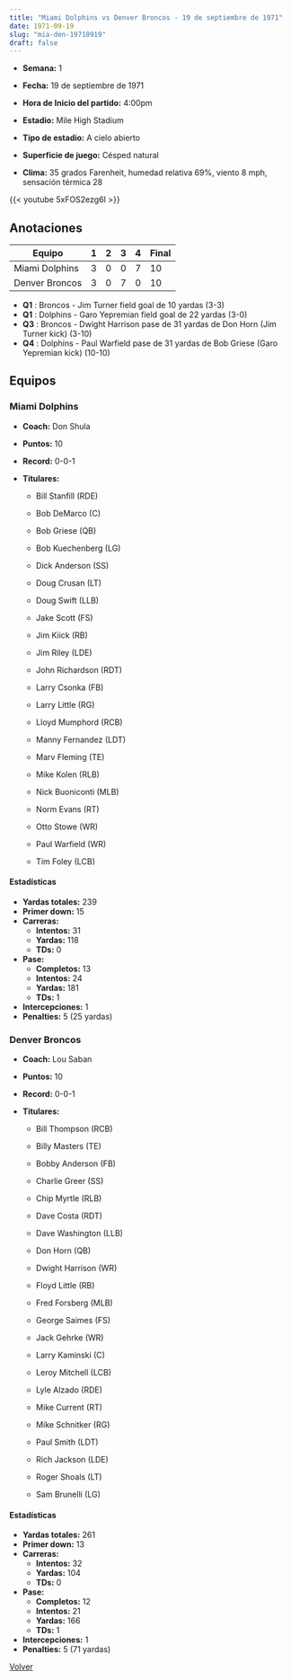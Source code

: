 ```yaml
---
title: "Miami Dolphins vs Denver Broncos - 19 de septiembre de 1971"
date: 1971-09-19
slug: "mia-den-19710919"
draft: false
---
```


* **Semana:** 1
* **Fecha:** 19 de septiembre de 1971

* **Hora de Inicio del partido:** 4:00pm
* **Estadio:** Mile High Stadium
* **Tipo de estadio:** A cielo abierto
* **Superficie de juego:** Césped natural
* **Clima:** 35 grados Farenheit, humedad relativa 69%, viento 8 mph, sensación térmica 28


{{< youtube 5xFOS2ezg6I >}}


## Anotaciones
| Equipo | 1 | 2 | 3 | 4 | Final |
|--------|---|---|---|---|-------|
| Miami Dolphins  | 3 | 0 | 0 | 7  | 10 |
| Denver Broncos  | 3 | 0 | 7 | 0  | 10 |
* **Q1** : Broncos - Jim Turner field goal de 10 yardas (3-3)
* **Q1** : Dolphins - Garo Yepremian field goal de 22 yardas (3-0)
* **Q3** : Broncos - Dwight Harrison pase de 31 yardas de Don Horn (Jim Turner kick) (3-10)
* **Q4** : Dolphins - Paul Warfield pase de 31 yardas de Bob Griese (Garo Yepremian kick) (10-10)


## Equipos


### Miami Dolphins
* **Coach:** Don Shula
* **Puntos:** 10
* **Record:** 0-0-1
* **Titulares:** 

  * Bill Stanfill (RDE) 

  * Bob DeMarco (C) 

  * Bob Griese (QB) 

  * Bob Kuechenberg (LG) 

  * Dick Anderson (SS) 

  * Doug Crusan (LT) 

  * Doug Swift (LLB) 

  * Jake Scott (FS) 

  * Jim Kiick (RB) 

  * Jim Riley (LDE) 

  * John Richardson (RDT) 

  * Larry Csonka (FB) 

  * Larry Little (RG) 

  * Lloyd Mumphord (RCB) 

  * Manny Fernandez (LDT) 

  * Marv Fleming (TE) 

  * Mike Kolen (RLB) 

  * Nick Buoniconti (MLB) 

  * Norm Evans (RT) 

  * Otto Stowe (WR) 

  * Paul Warfield (WR) 

  * Tim Foley (LCB) 

#### Estadísticas
* **Yardas totales:** 239
* **Primer down:** 15
* **Carreras:**
  * **Intentos:** 31
  * **Yardas:** 118
  * **TDs:** 0
* **Pase:**
  * **Completos:** 13
  * **Intentos:** 24
  * **Yardas:** 181
  * **TDs:** 1
* **Intercepciones:** 1
* **Penalties:** 5 (25 yardas)

### Denver Broncos
* **Coach:** Lou Saban
* **Puntos:** 10
* **Record:** 0-0-1
* **Titulares:** 

  * Bill Thompson (RCB) 

  * Billy Masters (TE) 

  * Bobby Anderson (FB) 

  * Charlie Greer (SS) 

  * Chip Myrtle (RLB) 

  * Dave Costa (RDT) 

  * Dave Washington (LLB) 

  * Don Horn (QB) 

  * Dwight Harrison (WR) 

  * Floyd Little (RB) 

  * Fred Forsberg (MLB) 

  * George Saimes (FS) 

  * Jack Gehrke (WR) 

  * Larry Kaminski (C) 

  * Leroy Mitchell (LCB) 

  * Lyle Alzado (RDE) 

  * Mike Current (RT) 

  * Mike Schnitker (RG) 

  * Paul Smith (LDT) 

  * Rich Jackson (LDE) 

  * Roger Shoals (LT) 

  * Sam Brunelli (LG) 

#### Estadísticas
* **Yardas totales:** 261
* **Primer down:** 13
* **Carreras:**
  * **Intentos:** 32
  * **Yardas:** 104
  * **TDs:** 0
* **Pase:**
  * **Completos:** 12
  * **Intentos:** 21
  * **Yardas:** 166
  * **TDs:** 1
* **Intercepciones:** 1
* **Penalties:** 5 (71 yardas)


[Volver](/historia/1971)
